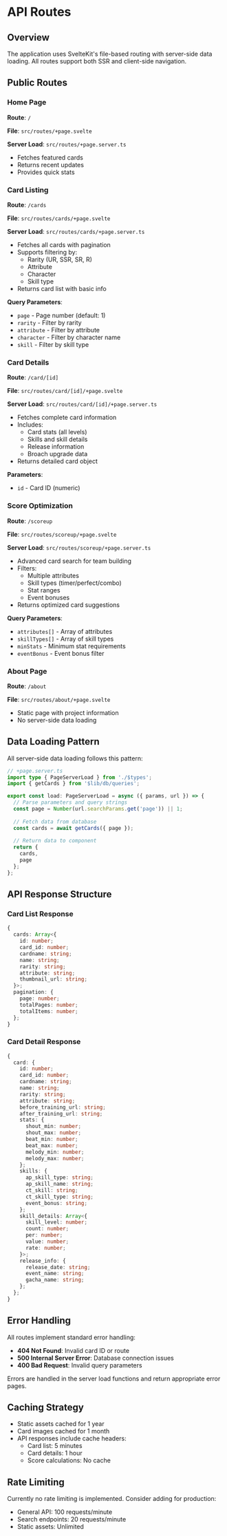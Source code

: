 # API Routes

## Overview

The application uses SvelteKit's file-based routing with server-side data loading. All routes support both SSR and client-side navigation.

## Public Routes

### Home Page
**Route**: `/`

**File**: `src/routes/+page.svelte`

**Server Load**: `src/routes/+page.server.ts`
- Fetches featured cards
- Returns recent updates
- Provides quick stats

### Card Listing
**Route**: `/cards`

**File**: `src/routes/cards/+page.svelte`

**Server Load**: `src/routes/cards/+page.server.ts`
- Fetches all cards with pagination
- Supports filtering by:
  - Rarity (UR, SSR, SR, R)
  - Attribute
  - Character
  - Skill type
- Returns card list with basic info

**Query Parameters**:
- `page` - Page number (default: 1)
- `rarity` - Filter by rarity
- `attribute` - Filter by attribute
- `character` - Filter by character name
- `skill` - Filter by skill type

### Card Details
**Route**: `/card/[id]`

**File**: `src/routes/card/[id]/+page.svelte`

**Server Load**: `src/routes/card/[id]/+page.server.ts`
- Fetches complete card information
- Includes:
  - Card stats (all levels)
  - Skills and skill details
  - Release information
  - Broach upgrade data
- Returns detailed card object

**Parameters**:
- `id` - Card ID (numeric)

### Score Optimization
**Route**: `/scoreup`

**File**: `src/routes/scoreup/+page.svelte`

**Server Load**: `src/routes/scoreup/+page.server.ts`
- Advanced card search for team building
- Filters:
  - Multiple attributes
  - Skill types (timer/perfect/combo)
  - Stat ranges
  - Event bonuses
- Returns optimized card suggestions

**Query Parameters**:
- `attributes[]` - Array of attributes
- `skillTypes[]` - Array of skill types
- `minStats` - Minimum stat requirements
- `eventBonus` - Event bonus filter

### About Page
**Route**: `/about`

**File**: `src/routes/about/+page.svelte`
- Static page with project information
- No server-side data loading

## Data Loading Pattern

All server-side data loading follows this pattern:

```typescript
// +page.server.ts
import type { PageServerLoad } from './$types';
import { getCards } from '$lib/db/queries';

export const load: PageServerLoad = async ({ params, url }) => {
  // Parse parameters and query strings
  const page = Number(url.searchParams.get('page')) || 1;
  
  // Fetch data from database
  const cards = await getCards({ page });
  
  // Return data to component
  return {
    cards,
    page
  };
};
```

## API Response Structure

### Card List Response
```typescript
{
  cards: Array<{
    id: number;
    card_id: number;
    cardname: string;
    name: string;
    rarity: string;
    attribute: string;
    thumbnail_url: string;
  }>;
  pagination: {
    page: number;
    totalPages: number;
    totalItems: number;
  };
}
```

### Card Detail Response
```typescript
{
  card: {
    id: number;
    card_id: number;
    cardname: string;
    name: string;
    rarity: string;
    attribute: string;
    before_training_url: string;
    after_training_url: string;
    stats: {
      shout_min: number;
      shout_max: number;
      beat_min: number;
      beat_max: number;
      melody_min: number;
      melody_max: number;
    };
    skills: {
      ap_skill_type: string;
      ap_skill_name: string;
      ct_skill: string;
      ct_skill_type: string;
      event_bonus: string;
    };
    skill_details: Array<{
      skill_level: number;
      count: number;
      per: number;
      value: number;
      rate: number;
    }>;
    release_info: {
      release_date: string;
      event_name: string;
      gacha_name: string;
    };
  };
}
```

## Error Handling

All routes implement standard error handling:

- **404 Not Found**: Invalid card ID or route
- **500 Internal Server Error**: Database connection issues
- **400 Bad Request**: Invalid query parameters

Errors are handled in the server load functions and return appropriate error pages.

## Caching Strategy

- Static assets cached for 1 year
- Card images cached for 1 month
- API responses include cache headers:
  - Card list: 5 minutes
  - Card details: 1 hour
  - Score calculations: No cache

## Rate Limiting

Currently no rate limiting is implemented. Consider adding for production:
- General API: 100 requests/minute
- Search endpoints: 20 requests/minute
- Static assets: Unlimited